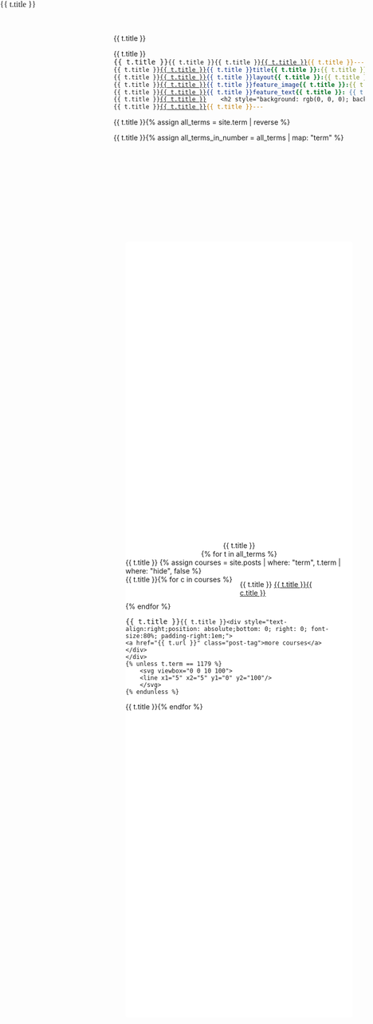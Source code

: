 ```yaml
---
title: Term
layout: default
feature_image: "/assets/backpic/piano.jpg"
feature_text: |
    <h2 style="background: rgb(0, 0, 0); background: rgba(0, 0, 0, 0.5); color: white; padding: 10px;">Sort by terms</h2>
---
```

{% assign all_terms = site.term | reverse %}

{% assign all_terms_in_number = all_terms | map: "term" %}
<style>

    {% for n in all_terms_in_number %}.contner__{{ n }}:before, {% endfor %}
    .tooltip,
    .contner__sources:before,
    .contner__build:before,
    .contner__deploy:before {
      position: absolute;
      left: 0;
      bottom: 100%;
      color: #fff;
      background: #ffb238;
      font-size: 0.9rem;
      padding: 0.25rem 0.75rem;
      border-radius: 2.5px;
    }
    .card,
    .contner__sources div,
    .contner__build div {
      line-height: 2;
      background: #fff;
      padding: 1.2rem 1rem;
      border-radius: 4px;
      box-shadow: 0 2px 10px #e6e6e6;
    }

    .contner {
      margin: 5vh 2.5vw;
      padding: 15vh 0;
      background: #fff;
      border-radius: 5px;
      display: flex;
      flex-direction: column;
      align-items: center;
    }
    .contner svg {
      height: 5rem;
    }
    .contner svg line {
      stroke: #5f39dd;
      stroke-width: 3px;
      stroke-linecap: round;
      stroke-dasharray: 2px 20px;
      animation: animateline 5s linear both infinite;
    }

    /*.contner__sources {
      display: flex;
      border-radius: 8px;
      padding: 1.5rem;
      background: #f9f9f9;
      position: relative;
    }
    .contner__sources:before {
      content: 'data sources';
    }
    .contner__sources div {
      text-align: left;
      margin: 0 1rem;
    }
    .contner__build {
      padding: 10vh 10vw;
      border-radius: 8px;
      background: #f9f9f9;
      position: relative;
    }
    .contner__build:before {
      content: 'build';
    }
    .contner__build div {
      margin: 2rem 0;
    }
    .contner__build div svg {
      width: 4rem;
      height: auto;
      fill: #5f39dd;
    }*/

    {% for n in all_terms_in_number %}.contner__{{ n }}, {% endfor %}
    .contner__deploy {
      width: 100%;
      background: #f9f9f9;
      padding: 1.5rem;
      border-radius: 8px;
      position: relative;
    }
    .contner__deploy:before {
      content: 'deploy';
    }
    {% for t in all_terms %}
    .contner__{{ t.term }}:before {
      content: '{{ t.title }}';
    }
    {% endfor %}

    @media (max-width: 700px) {
      .contner__sources {
        flex-direction: column;
      }
      .contner__sources div {
        margin: 1rem 0;
      }
    }
    @-moz-keyframes animateline {
      from {
        stroke-dashoffset: 0;
      }
      to {
        stroke-dashoffset: -5rem;
      }
    }
    @-webkit-keyframes animateline {
      from {
        stroke-dashoffset: 0;
      }
      to {
        stroke-dashoffset: -5rem;
      }
    }
    @-o-keyframes animateline {
      from {
        stroke-dashoffset: 0;
      }
      to {
        stroke-dashoffset: -5rem;
      }
    }
    @keyframes animateline {
      from {
        stroke-dashoffset: 0;
      }
      to {
        stroke-dashoffset: -5rem;
      }
    }


    .search-container {
      display: flex;
      flex-wrap: wrap;
      /*max-width: 900px;*/
    }

    .search-item {
      padding: 5px 10px;
      /*border: 1px solid grey;*/
      margin: 5px;
      width: 150px;
      flex-basis: 180px;
      flex-grow: initial;
    }
</style>

<body>
<section class="contner">
{% for t in all_terms %}
    <div class="contner__{{ t.term }}">
    {% assign courses = site.posts | where: "term", t.term | where: "hide", false %}
    <div class="search-container">
    {% for c in courses %}
        <div class="label label--category search-item">
        <a href="{{ c.url }}" class="post-tag">{{ c.title }}</a>
        </div>
    {% endfor %}
    </div>

    <div style="text-align:right;position: absolute;bottom: 0; right: 0; font-size:80%; padding-right:1em;">
    <a href="{{ t.url }}" class="post-tag">more courses</a>
    </div>
    </div>
    {% unless t.term == 1179 %}
        <svg viewbox="0 0 10 100">
        <line x1="5" x2="5" y1="0" y2="100"/>
        </svg>
    {% endunless %}
{% endfor %}
</section>
</body>
